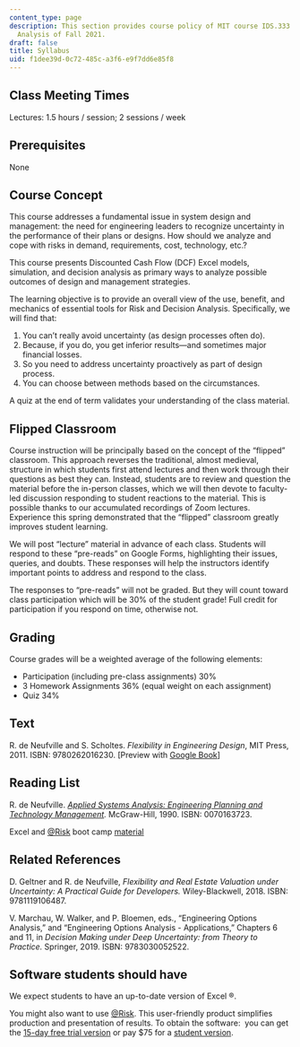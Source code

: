 ```yaml
---
content_type: page
description: This section provides course policy of MIT course IDS.333 Risk and Decision
  Analysis of Fall 2021.
draft: false
title: Syllabus
uid: f1dee39d-0c72-485c-a3f6-e9f7dd6e85f8
---
```

## Class Meeting Times

Lectures: 1.5 hours / session; 2 sessions / week

## Prerequisites

None

## Course Concept

This course addresses a fundamental issue in system design and management: the need for engineering leaders to recognize uncertainty in the performance of their plans or designs. How should we analyze and cope with risks in demand, requirements, cost, technology, etc.?  

This course presents Discounted Cash Flow (DCF) Excel models, simulation, and decision analysis as primary ways to analyze possible outcomes of design and management strategies.             

The learning objective is to provide an overall view of the use, benefit, and mechanics of essential tools for Risk and Decision Analysis. Specifically, we will find that: 

1. You can’t really avoid uncertainty (as design processes often do).
2. Because, if you do, you get inferior results—and sometimes major financial losses.
3. So you need to address uncertainty proactively as part of design process.
4. You can choose between methods based on the circumstances.             

A quiz at the end of term validates your understanding of the class material.

## Flipped Classroom

Course instruction will be principally based on the concept of the “flipped” classroom. This approach reverses the traditional, almost medieval, structure in which students first attend lectures and then work through their questions as best they can. Instead, students are to review and question the material before the in-person classes, which we will then devote to faculty-led discussion responding to student reactions to the material. This is possible thanks to our accumulated recordings of Zoom lectures. Experience this spring demonstrated that the “flipped” classroom greatly improves student learning.

We will post “lecture” material in advance of each class. Students will respond to these “pre-reads” on Google Forms, highlighting their issues, queries, and doubts. These responses will help the instructors identify important points to address and respond to the class.             

The responses to “pre-reads” will not be graded. But they will count toward class participation which will be 30% of the student grade! Full credit for participation if you respond on time, otherwise not.

## Grading 

Course grades will be a weighted average of the following elements:

- Participation (including pre-class assignments) 30%
- 3 Homework Assignments 36% (equal weight on each assignment)
- Quiz 34%

## Text

R. de Neufville and S. Scholtes. *Flexibility in Engineering Design*, MIT Press, 2011. ISBN: 9780262016230. \[Preview with [Google Book](https://www.google.com/books/edition/Flexibility_in_Engineering_Design/pKjnnqilr3EC?hl=en&gbpv=1)\]

## Reading List

R. de Neufville. [*Applied Systems Analysis: Engineering Planning and Technology Management*](https://web.mit.edu/ardent/www/ASA_Text/asa_Text_index.html)*.* McGraw-Hill, 1990. ISBN: 0070163723.

Excel and [@Risk](https://github.com/Risk) boot camp [material](https://web.mit.edu/ardent/www/ROcse_Excel_latest/Excel_Class.html)

## Related References

D. Geltner and R. de Neufville, *Flexibility and Real Estate Valuation under Uncertainty: A Practical Guide for Developers.* Wiley-Blackwell, 2018. ISBN: 9781119106487.

V. Marchau, W. Walker, and P. Bloemen, eds., “Engineering Options Analysis,” and “Engineering Options Analysis - Applications,” Chapters 6 and 11, in *Decision Making under Deep Uncertainty: from Theory to Practice.* Springer, 2019. ISBN: 9783030052522.

## Software students should have

We expect students to have an up-to-date version of Excel ®.

You might also want to use [@Risk](https://github.com/Risk). This user-friendly product simplifies production and presentation of results. To obtain the software:  you can get the [15-day free trial version](http://www.palisade.com/trials.asp) or pay $75 for a [student version](http://www.palisade.com/cart/products_EN.asp?cat=51&panel=0).
